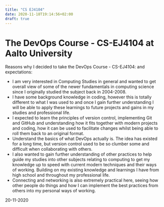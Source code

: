```yaml
---
title: "CS EJ4104"
date: 2020-11-18T19:14:56+02:00
draft: true
---
```

# The DevOps Course - CS-EJ4104 at Aalto University
Reasons why I decided to take the DevOps Course - CS-EJ4104: and expectations:
* I am very interested in Computing Studies in general and wanted to get overall view of some of the newer fundamentals in computing science since I originally studied the subject back in 2004-2008.
* I have some background knowledge in coding, however this is totally different to what I was used to and once I gain further understanding I will be able to apply these learnings to future projects and gains in my studies and professional life.
* I expected to learn the principles of version control, implementing Git and GitHub and understanding how it fits together with modern projects and coding, how it can be used to facilitate changes whilst being able to roll them back to an original format.
* Understand the basics of what DevOps actually is. The idea has existed for a long time, but version control used to be so clumber some and difficult when collaborating with others.
* I also wanted to gain further understanding of other practices to help guide my studies into other subjects relating to computing to get my knowledge up to speed with current modern techniques and their ways of working. Building on my existing knowledge and learnings I have from high school and throughout my professional life.
* Connecting and networking is also extremely practical here, seeing how other people do things and how I can implement the best practices from others into my personal ways of working.

20-11-2020
